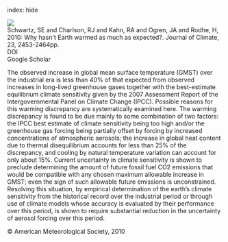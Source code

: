 index: hide

<div class="Citation">
    <div class="Citation-thumb CitationThumb-linked"  data-href="https://doi.org/10.1175/2009jcli3461.1">
      <img src="https://static.claimspace.cloud/climate-study-static/refs/thumbs/12/Schwartz_et_al_2010-thumb.png" />
    </div>

  <div class="Citation-body">
    <div class="Citation-text">Schwartz, SE and Charlson, RJ and Kahn, RA and Ogren, JA and Rodhe, H, 2010: Why hasn't Earth warmed as much as expected?. <span class="Article-journal">Journal of Climate, </span><span class="Article-volume">23, </span>2453-2464pp.</div>
    <div class="Citation-links">
      <div class="CitationLink" data-href="https://doi.org/10.1175/2009jcli3461.1">
        <div class="CitationLink-icon CitationLink-Doi"></div>
        <div class="CitationLink-text">DOI</div>
      </div>
      <div class="CitationLink" data-href="https://scholar.google.com/scholar?q=10.1175/2009jcli3461.1">
        <div class="CitationLink-icon CitationLink-Scholar"></div>
        <div class="CitationLink-text">Google Scholar</div>
      </div>
    </div>
  </div>
</div>

The observed increase in global mean surface temperature (GMST) over the industrial era is less than 40% of that expected from observed increases in long-lived greenhouse gases together with the best-estimate equilibrium climate sensitivity given by the 2007 Assessment Report of the Intergovernmental Panel on Climate Change (IPCC). Possible reasons for this warming discrepancy are systematically examined here. The warming discrepancy is found to be due mainly to some combination of two factors: the IPCC best estimate of climate sensitivity being too high and/or the greenhouse gas forcing being partially offset by forcing by increased concentrations of atmospheric aerosols; the increase in global heat content due to thermal disequilibrium accounts for less than 25% of the discrepancy, and cooling by natural temperature variation can account for only about 15%. Current uncertainty in climate sensitivity is shown to preclude determining the amount of future fossil fuel CO2 emissions that would be compatible with any chosen maximum allowable increase in GMST; even the sign of such allowable future emissions is unconstrained. Resolving this situation, by empirical determination of the earth’s climate sensitivity from the historical record over the industrial period or through use of climate models whose accuracy is evaluated by their performance over this period, is shown to require substantial reduction in the uncertainty of aerosol forcing over this period.

<div class="Citation-copy">
&copy; American Meteorological Society, 2010
</div>